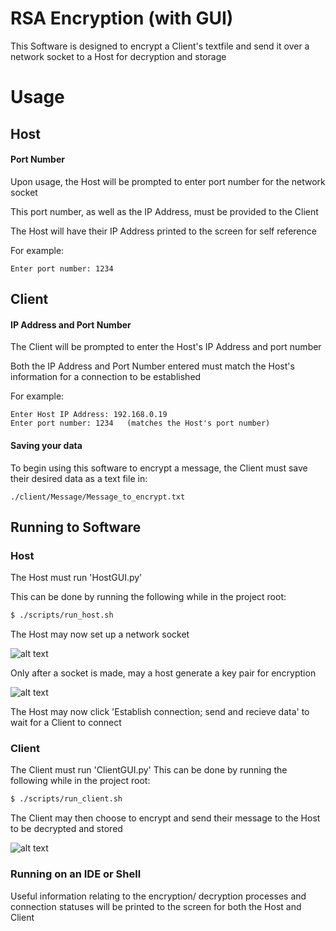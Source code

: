 # RSA Encryption (with GUI)
This Software is designed to encrypt a Client's textfile and send it over a network socket to a Host for decryption and storage

# Usage
## Host
#### Port Number
Upon usage, the Host will be prompted to enter port number for the network socket

This port number, as well as the IP Address, must be provided to the Client

The Host will have their IP Address printed to the screen for self reference

For example:
```
Enter port number: 1234
```
## Client
#### IP Address and Port Number
The Client will be prompted to enter the Host's IP Address and port number

Both the IP Address and Port Number entered must match the Host's information for a connection to be established

For example:
```
Enter Host IP Address: 192.168.0.19
Enter port number: 1234   (matches the Host's port number)
```
#### Saving your data
To begin using this software to encrypt a message, the Client must save their desired data as a text file in:
```
./client/Message/Message_to_encrypt.txt
```

## Running to Software
### Host
The Host must run 'HostGUI.py'

This can be done by running the following while in the project root:
``` bash
$ ./scripts/run_host.sh
```

The Host may now set up a network socket

![alt text][socket]

Only after a socket is made, may a host generate a key pair for encryption

![alt text][key_gen]

The Host may now click 'Establish connection; send and recieve data' to wait for a Client to connect

### Client
The Client must run 'ClientGUI.py'
This can be done by running the following while in the project root:
``` bash
$ ./scripts/run_client.sh
```
The Client may then choose to encrypt and send their message to the Host to be decrypted and stored

![alt text][client]


### Running on an IDE or Shell
Useful information relating to the encryption/ decryption processes and connection statuses will be printed to the screen for both the Host and Client


[socket]: https://github.com/DylanTinianov/Images/blob/master/RSA_Encryption/socket.png
[key_gen]: https://github.com/DylanTinianov/Images/blob/master/RSA_Encryption/key_gen.png
[client]: https://github.com/DylanTinianov/Images/blob/master/RSA_Encryption/client.png
